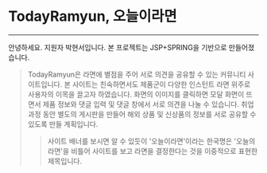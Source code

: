 # TodayRamyun, 오늘이라면
------------
안녕하세요. 지원자 박현서입니다. 본 프로젝트는 JSP+SPRING을 기반으로 만들어졌습니다.

>TodayRamyun은 라면에 별점을 주어 서로 의견을 공유할 수 있는 커뮤니티 사이트입니다. 본 사이트는 친숙하면서도 제품군이 다양한 인스턴트 라면 위주로 사용자의 이목을 끌고자 하였습니다.
>화면의 이미지를 클릭하면 모달 화면이 뜨면서 제품 정보와 댓글 입력 및 댓글 창에서 서로 의견을 나눌 수 있습니다. 취업 과정 동안 별도의 게시판을 만들어 해외 상품 및 신상품의 정보를 서로 공유할 수 있도록 만들 계획입니다.
>>사이트 배너를 보시면 알 수 있듯이 '오늘이라면'이라는 한국명은 '오늘의 라면'을 비틀어 사이트를 보고 라면을 결정한다는 것을 이중적으로 표현한 제목입니다. 

